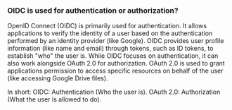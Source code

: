 ### OIDC is used for authentication or authorization?

OpenID Connect (OIDC) is primarily used for authentication. It allows applications to verify the identity of a user based on the authentication performed by an identity provider (like Google). OIDC provides user profile information (like name and email) through tokens, such as ID tokens, to establish "who" the user is.
While OIDC focuses on authentication, it can also work alongside OAuth 2.0 for authorization. OAuth 2.0 is used to grant applications permission to access specific resources on behalf of the user (like accessing Google Drive files).

In short:
OIDC: Authentication (Who the user is).
OAuth 2.0: Authorization (What the user is allowed to do).